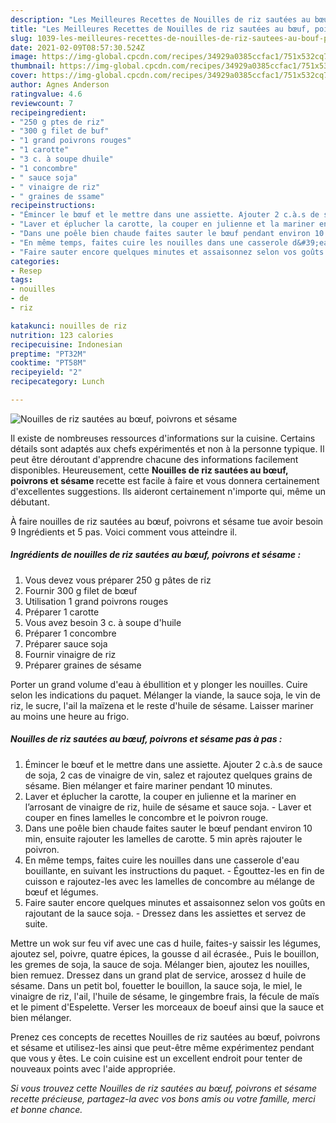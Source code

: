```yaml
---
description: "Les Meilleures Recettes de Nouilles de riz sautées au bœuf, poivrons et sésame"
title: "Les Meilleures Recettes de Nouilles de riz sautées au bœuf, poivrons et sésame"
slug: 1039-les-meilleures-recettes-de-nouilles-de-riz-sautees-au-bouf-poivrons-et-sesame
date: 2021-02-09T08:57:30.524Z
image: https://img-global.cpcdn.com/recipes/34929a0385ccfac1/751x532cq70/nouilles-de-riz-sautees-au-boeuf-poivrons-et-sesame-photo-principale-de-la-recette.jpg
thumbnail: https://img-global.cpcdn.com/recipes/34929a0385ccfac1/751x532cq70/nouilles-de-riz-sautees-au-boeuf-poivrons-et-sesame-photo-principale-de-la-recette.jpg
cover: https://img-global.cpcdn.com/recipes/34929a0385ccfac1/751x532cq70/nouilles-de-riz-sautees-au-boeuf-poivrons-et-sesame-photo-principale-de-la-recette.jpg
author: Agnes Anderson
ratingvalue: 4.6
reviewcount: 7
recipeingredient:
- "250 g ptes de riz"
- "300 g filet de buf"
- "1 grand poivrons rouges"
- "1 carotte"
- "3 c. à soupe dhuile"
- "1 concombre"
- " sauce soja"
- " vinaigre de riz"
- " graines de ssame"
recipeinstructions:
- "Émincer le bœuf et le mettre dans une assiette. Ajouter 2 c.à.s de sauce de soja, 2 cas de vinaigre de vin, salez et rajoutez quelques grains de sésame. Bien mélanger et faire mariner pendant 10 minutes."
- "Laver et éplucher la carotte, la couper en julienne et la mariner en l’arrosant de vinaigre de riz, huile de sésame et sauce soja. Laver et couper en fines lamelles le concombre et le poivron rouge."
- "Dans une poêle bien chaude faites sauter le bœuf pendant environ 10 min, ensuite rajouter les lamelles de carotte. 5 min après rajouter le poivron."
- "En même temps, faites cuire les nouilles dans une casserole d&#39;eau bouillante, en suivant les instructions du paquet. Égouttez-les en fin de cuisson e rajoutez-les avec les lamelles de concombre au mélange de bœuf et légumes."
- "Faire sauter encore quelques minutes et assaisonnez selon vos goûts en rajoutant de la sauce soja. Dressez dans les assiettes et servez de suite."
categories:
- Resep
tags:
- nouilles
- de
- riz

katakunci: nouilles de riz 
nutrition: 123 calories
recipecuisine: Indonesian
preptime: "PT32M"
cooktime: "PT58M"
recipeyield: "2"
recipecategory: Lunch

---
```



![Nouilles de riz sautées au bœuf, poivrons et sésame](https://img-global.cpcdn.com/recipes/34929a0385ccfac1/751x532cq70/nouilles-de-riz-sautees-au-boeuf-poivrons-et-sesame-photo-principale-de-la-recette.jpg)

Il existe de nombreuses ressources d'informations sur la cuisine. Certains détails sont adaptés aux chefs expérimentés et non à la personne typique. Il peut être déroutant d'apprendre chacune des informations facilement disponibles. Heureusement, cette <strong> Nouilles de riz sautées au bœuf, poivrons et sésame </strong> recette est facile à faire et vous donnera certainement d'excellentes suggestions. Ils aideront certainement n'importe qui, même un débutant.

<!--inarticleads1-->

À faire nouilles de riz sautées au bœuf, poivrons et sésame tue avoir besoin 9 Ingrédients et 5 pas. Voici comment vous atteindre il.

##### Ingrédients de nouilles de riz sautées au bœuf, poivrons et sésame :

1. Vous devez vous préparer 250 g pâtes de riz
1. Fournir 300 g filet de bœuf
1. Utilisation 1 grand poivrons rouges
1. Préparer 1 carotte
1. Vous avez besoin 3 c. à soupe d&#39;huile
1. Préparer 1 concombre
1. Préparer  sauce soja
1. Fournir  vinaigre de riz
1. Préparer  graines de sésame


Porter un grand volume d&#39;eau à ébullition et y plonger les nouilles. Cuire selon les indications du paquet. Mélanger la viande, la sauce soja, le vin de riz, le sucre, l&#39;ail la maïzena et le reste d&#39;huile de sésame. Laisser mariner au moins une heure au frigo. 

<!--inarticleads2-->

##### Nouilles de riz sautées au bœuf, poivrons et sésame pas à pas :

1. Émincer le bœuf et le mettre dans une assiette. Ajouter 2 c.à.s de sauce de soja, 2 cas de vinaigre de vin, salez et rajoutez quelques grains de sésame. Bien mélanger et faire mariner pendant 10 minutes.
1. Laver et éplucher la carotte, la couper en julienne et la mariner en l’arrosant de vinaigre de riz, huile de sésame et sauce soja. - Laver et couper en fines lamelles le concombre et le poivron rouge.
1. Dans une poêle bien chaude faites sauter le bœuf pendant environ 10 min, ensuite rajouter les lamelles de carotte. 5 min après rajouter le poivron.
1. En même temps, faites cuire les nouilles dans une casserole d&#39;eau bouillante, en suivant les instructions du paquet. - Égouttez-les en fin de cuisson e rajoutez-les avec les lamelles de concombre au mélange de bœuf et légumes.
1. Faire sauter encore quelques minutes et assaisonnez selon vos goûts en rajoutant de la sauce soja. - Dressez dans les assiettes et servez de suite.


Mettre un wok sur feu vif avec une cas d huile, faites-y saissir les légumes, ajoutez sel, poivre, quatre épices, la gousse d ail écrasée., Puis le bouillon, les gremes de soja, la sauce de soja. Mélanger bien, ajoutez les nouilles, bien remuez. Dressez dans un grand plat de service, arossez d huile de sésame. Dans un petit bol, fouetter le bouillon, la sauce soja, le miel, le vinaigre de riz, l&#39;ail, l&#39;huile de sésame, le gingembre frais, la fécule de maïs et le piment d&#39;Espelette. Verser les morceaux de boeuf ainsi que la sauce et bien mélanger. 

<!--inarticleads1-->

<p>
Prenez ces concepts de recettes Nouilles de riz sautées au bœuf, poivrons et sésame et utilisez-les ainsi que peut-être même expérimentez pendant que vous y êtes. Le coin cuisine est un excellent endroit pour tenter de nouveaux points avec l'aide appropriée.
</p>

<p>
<i>Si vous trouvez cette Nouilles de riz sautées au bœuf, poivrons et sésame recette précieuse, partagez-la avec vos bons amis ou votre famille, merci et bonne chance.</i>
</p>

